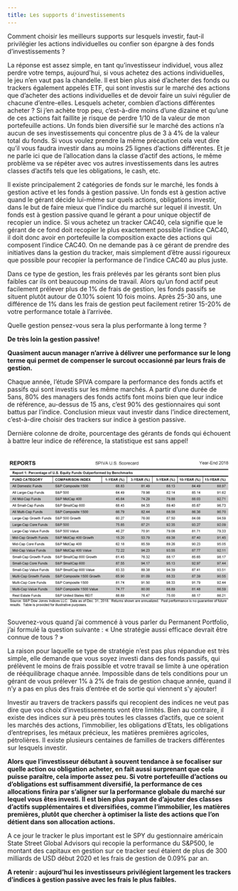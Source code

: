 ```yaml
---
title: Les supports d'investissements
---
```


Comment choisir les meilleurs supports sur lesquels investir, faut-il privilégier les actions individuelles ou confier son épargne à des fonds d’investissements ?

La réponse est assez simple, en tant qu’investisseur individuel, vous allez perdre votre temps, aujourd'hui, si vous achetez des actions individuelles, le jeu n’en vaut pas la chandelle.  Il est bien plus aisé d’acheter des fonds ou trackers également appelés ETF, qui sont investis sur le marché des actions que d’acheter des actions individuelles et de devoir faire un suivi régulier de chacune d’entre-elles. Lesquels acheter, combien d’actions différentes acheter ? Si j’en achète trop peu, c’est-à-dire moins d’une dizaine et qu’une de ces actions fait faillite je risque de perdre 1/10 de la valeur de mon portefeuille actions. Un fonds bien diversifié sur le marché des actions n’a aucun de ses investissements qui concentre plus de 3 à 4% de la valeur total du fonds. Si vous voulez prendre la même précaution cela veut dire qu’il vous faudra investir dans au moins 25 lignes d’actions différentes. Et je ne parle ici que de l’allocation dans la classe d’actif des actions, le même problème va se répéter avec vos autres investissements dans les autres classes d’actifs tels que les obligations, le cash, etc.

Il existe principalement 2 catégories de fonds sur le marché, les fonds à gestion active et les fonds à gestion passive. Un fonds est à gestion active quand le gérant décide lui-même sur quels actions, obligations investir, dans le but de faire mieux que l’indice du marché sur lequel il investit. Un fonds est à gestion passive quand le gérant a pour unique objectif de recopier un indice. Si vous achetez un tracker CAC40, cela signifie que le gérant de ce fond doit recopier le plus exactement possible l’indice CAC40, il doit donc avoir en portefeuille la composition exacte des actions qui composent l’indice CAC40. On ne demande pas à ce gérant de prendre des initiatives dans la gestion du tracker, mais simplement d’être aussi rigoureux que possible pour recopier la performance de l’indice CAC40 au plus juste.

Dans ce type de gestion, les frais prélevés par les gérants sont bien plus faibles car ils ont beaucoup moins de travail. Alors qu’un fond actif peut facilement prélever plus de 1% de frais de gestion, les fonds passifs se situent plutôt autour de 0.10% soient 10 fois moins.  Après 25-30 ans, une différence de 1% dans les frais de gestion peut facilement retirer 15-20% de votre performance totale à l’arrivée.

Quelle gestion pensez-vous sera la plus performante à long terme ?

**De très loin la gestion passive!**

**Quasiment aucun manager n’arrive à délivrer une performance sur le long terme qui permet de compenser le surcout occasionné par leurs frais de gestion.**

Chaque année, l’étude SPIVA  compare la performance des fonds actifs et passifs qui sont investis sur les même marchés. A partir d’une durée de 5ans, 80% des managers des fonds actifs font moins bien que leur indice de référence, au-dessus de 15 ans, c’est 90% des gestionnaires qui sont battus par l’indice. Conclusion mieux vaut investir dans l’indice directement, c’est-à-dire choisir des trackers sur indice à gestion passive.

Dernière colonne de droite, pourcentage des gérants de fonds qui échouent à battre leur indice de référence, la statistique est sans appel!
<br></br>

![sipva-2018](./images/sipva-2018.png)
<br></br>
Souvenez-vous quand j’ai commencé à vous parler du Permanent Portfolio, j’ai formulé la question suivante : « Une stratégie aussi efficace devrait être connue de tous ? »

La raison pour laquelle se type de stratégie n’est pas plus répandue est très simple, elle demande que vous soyez investi dans des fonds passifs, qui prélèvent le moins de frais possible et votre travail se limite à une opération de rééquilibrage chaque année. Impossible dans de tels conditions pour un gérant de vous prélever 1% à 2% de frais de gestion chaque année, quand il n’y a pas en plus des frais d’entrée et de sortie qui viennent s'y ajouter!

Investir au travers de trackers passifs qui recopient des indices ne veut pas dire que vos choix d’investissements vont être limités. Bien au contraire, il existe des indices sur à peu près toutes les classes d’actifs, que ce soient les marchés des actions, l’immobilier, les obligations d’Etats, les obligations d’entreprises, les métaux précieux, les matières premières agricoles, pétrolières. Il existe plusieurs centaines de familles de trackers différentes sur lesquels investir.

**Alors que l’investisseur débutant à souvent tendance à se focaliser sur quelle action ou obligation acheter, en fait aussi surprenant que cela puisse paraître, cela importe assez peu. Si votre portefeuille d’actions ou d’obligations est suffisamment diversifié, la performance de ces allocations finira par s’aligner sur la performance globale du marché sur lequel vous êtes investi. Il est bien plus payant de d’ajouter des classes d’actifs supplémentaires et diversifiées, comme l’immobilier, les matières premières, plutôt que chercher à optimiser la liste des actions que l’on détient dans son allocation actions.**

A ce jour le tracker le plus important est le SPY du gestionnaire américain State Street Global Advisors qui recopie la performance du S&P500, le montant des capitaux en gestion sur ce tracker seul étaient de plus de 300 milliards de USD début 2020 et les frais de gestion de 0.09% par an.

**A retenir : aujourd’hui les investisseurs privilégient largement les trackers d’indices à gestion passive avec les frais le plus faibles.**
